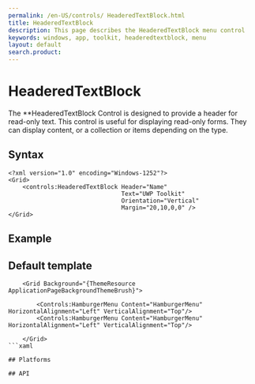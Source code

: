 ```yaml
---
permalink: /en-US/controls/ HeaderedTextBlock.html
title: HeaderedTextBlock
description: This page describes the HeaderedTextBlock menu control
keywords: windows, app, toolkit, headeredtextblock, menu
layout: default
search.product: 
---
```


# HeaderedTextBlock
The **HeaderedTextBlock Control is designed to provide a header for read-only text. This control is useful for displaying read-only forms. 
They can display content, or a collection or items depending on the type. 

## Syntax
```xaml
<?xml version="1.0" encoding="Windows-1252"?>
<Grid>
	<controls:HeaderedTextBlock Header="Name" 
                                Text="UWP Toolkit" 
                                Orientation="Vertical"
								Margin="20,10,0,0" />
</Grid>
   ```
 
## Example


## Default template
```xaml
    <Grid Background="{ThemeResource ApplicationPageBackgroundThemeBrush}">

        <Controls:HamburgerMenu Content="HamburgerMenu" HorizontalAlignment="Left" VerticalAlignment="Top"/>
        <Controls:HamburgerMenu Content="HamburgerMenu" HorizontalAlignment="Left" VerticalAlignment="Top"/>

    </Grid>
```xaml

## Platforms

## API
